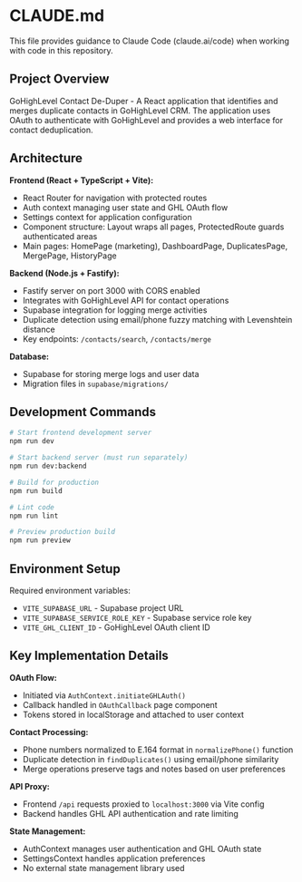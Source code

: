 # CLAUDE.md

This file provides guidance to Claude Code (claude.ai/code) when working with code in this repository.

## Project Overview

GoHighLevel Contact De-Duper - A React application that identifies and merges duplicate contacts in GoHighLevel CRM. The application uses OAuth to authenticate with GoHighLevel and provides a web interface for contact deduplication.

## Architecture

**Frontend (React + TypeScript + Vite):**
- React Router for navigation with protected routes
- Auth context managing user state and GHL OAuth flow
- Settings context for application configuration
- Component structure: Layout wraps all pages, ProtectedRoute guards authenticated areas
- Main pages: HomePage (marketing), DashboardPage, DuplicatesPage, MergePage, HistoryPage

**Backend (Node.js + Fastify):**
- Fastify server on port 3000 with CORS enabled
- Integrates with GoHighLevel API for contact operations
- Supabase integration for logging merge activities
- Duplicate detection using email/phone fuzzy matching with Levenshtein distance
- Key endpoints: `/contacts/search`, `/contacts/merge`

**Database:**
- Supabase for storing merge logs and user data
- Migration files in `supabase/migrations/`

## Development Commands

```bash
# Start frontend development server
npm run dev

# Start backend server (must run separately)
npm run dev:backend

# Build for production
npm run build

# Lint code
npm run lint

# Preview production build
npm run preview
```

## Environment Setup

Required environment variables:
- `VITE_SUPABASE_URL` - Supabase project URL
- `VITE_SUPABASE_SERVICE_ROLE_KEY` - Supabase service role key
- `VITE_GHL_CLIENT_ID` - GoHighLevel OAuth client ID

## Key Implementation Details

**OAuth Flow:**
- Initiated via `AuthContext.initiateGHLAuth()` 
- Callback handled in `OAuthCallback` page component
- Tokens stored in localStorage and attached to user context

**Contact Processing:**
- Phone numbers normalized to E.164 format in `normalizePhone()` function
- Duplicate detection in `findDuplicates()` using email/phone similarity
- Merge operations preserve tags and notes based on user preferences

**API Proxy:**
- Frontend `/api` requests proxied to `localhost:3000` via Vite config
- Backend handles GHL API authentication and rate limiting

**State Management:**
- AuthContext manages user authentication and GHL OAuth state
- SettingsContext handles application preferences
- No external state management library used